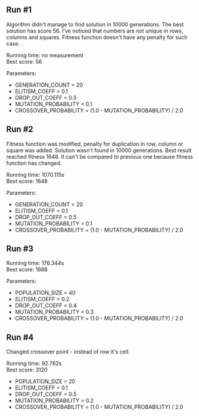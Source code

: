 ## Run #1
Algorithm didn't manage to find solution in 10000 generations. The best solution has score 56. I've noticed that numbers are not unique in rows, columns and squares. Fitness function doesn't have any penalty for such case.

Running time: no measurement
<br>Best score: 56

Parameters:
- GENERATION_COUNT = 20
- ELITISM_COEFF = 0.1
- DROP_OUT_COEFF = 0.5
- MUTATION_PROBABILITY = 0.1
- CROSSOVER_PROBABILITY = (1.0 - MUTATION_PROBABILITY) / 2.0

## Run #2
Fitness function was modified, penalty for duplication in row, column or square was added. Solution wasn't found in 10000 generations. Best result reached fitness 1648. It can't be compared to previous one because fitness function has changed.

Running time: 1070.115s
<br>Best score: 1648

Parameters:
- GENERATION_COUNT = 20
- ELITISM_COEFF = 0.1
- DROP_OUT_COEFF = 0.5
- MUTATION_PROBABILITY = 0.1
- CROSSOVER_PROBABILITY = (1.0 - MUTATION_PROBABILITY) / 2.0

## Run #3

Running time: 176.344s
<br>Best score: 1688

Parameters:
- POPULATION_SIZE = 40
- ELITISM_COEFF = 0.2
- DROP_OUT_COEFF = 0.4
- MUTATION_PROBABILITY = 0.3
- CROSSOVER_PROBABILITY = (1.0 - MUTATION_PROBABILITY) / 2.0

## Run #4
Changed crossover point - instead of row it's cell.

Running time: 92.762s
<br>Best score: 3120

- POPULATION_SIZE = 20
- ELITISM_COEFF = 0.1
- DROP_OUT_COEFF = 0.5
- MUTATION_PROBABILITY = 0.2
- CROSSOVER_PROBABILITY = (1.0 - MUTATION_PROBABILITY) / 2.0